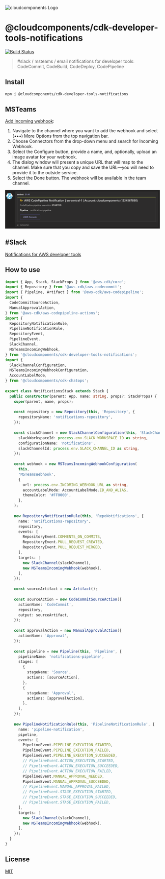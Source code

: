 ![cloudcomponents Logo](/logo.png?raw=true)

# @cloudcomponents/cdk-developer-tools-notifications

[![Build Status](https://travis-ci.org/cloudcomponents/cdk-constructs.svg?branch=master)](https://travis-ci.org/cloudcomponents/cdk-constructs)

> #slack / msteams / email notifications for developer tools: CodeCommit, CodeBuild, CodeDeploy, CodePipeline

## Install

```bash
npm i @cloudcomponents/cdk-developer-tools-notifications
```

## MSTeams

[Add incoming webhook](https://docs.microsoft.com/de-de/microsoftteams/platform/webhooks-and-connectors/how-to/add-incoming-webhook):

1. Navigate to the channel where you want to add the webhook and select (•••) More Options from the top navigation bar.
2. Choose Connectors from the drop-down menu and search for Incoming Webhook.
3. Select the Configure button, provide a name, and, optionally, upload an image avatar for your webhook.
4. The dialog window will present a unique URL that will map to the channel. Make sure that you copy and save the URL—you will need to provide it to the outside service.
5. Select the Done button. The webhook will be available in the team channel.

![codepipeline message](assets/codepipeline-message.png?raw=true)

## #Slack

[Notifications for AWS developer tools](https://docs.aws.amazon.com/chatbot/latest/adminguide/related-services.html#codeserviceevents)

## How to use

```typescript
import { App, Stack, StackProps } from '@aws-cdk/core';
import { Repository } from '@aws-cdk/aws-codecommit';
import { Pipeline, Artifact } from '@aws-cdk/aws-codepipeline';
import {
  CodeCommitSourceAction,
  ManualApprovalAction,
} from '@aws-cdk/aws-codepipeline-actions';
import {
  RepositoryNotificationRule,
  PipelineNotificationRule,
  RepositoryEvent,
  PipelineEvent,
  SlackChannel,
  MSTeamsIncomingWebhook,
} from '@cloudcomponents/cdk-developer-tools-notifications';
import {
  SlackChannelConfiguration,
  MSTeamsIncomingWebhookConfiguration,
  AccountLabelMode,
} from '@cloudcomponents/cdk-chatops';

export class NotificationsStack extends Stack {
  public constructor(parent: App, name: string, props?: StackProps) {
    super(parent, name, props);

    const repository = new Repository(this, 'Repository', {
      repositoryName: 'notifications-repository',
    });

    const slackChannel = new SlackChannelConfiguration(this, 'SlackChannel', {
      slackWorkspaceId: process.env.SLACK_WORKSPACE_ID as string,
      configurationName: 'notifications',
      slackChannelId: process.env.SLACK_CHANNEL_ID as string,
    });

    const webhook = new MSTeamsIncomingWebhookConfiguration(
      this,
      'MSTeamsWebhook',
      {
        url: process.env.INCOMING_WEBHOOK_URL as string,
        accountLabelMode: AccountLabelMode.ID_AND_ALIAS,
        themeColor: '#FF0000',
      },
    );

    new RepositoryNotificationRule(this, 'RepoNotifications', {
      name: 'notifications-repository',
      repository,
      events: [
        RepositoryEvent.COMMENTS_ON_COMMITS,
        RepositoryEvent.PULL_REQUEST_CREATED,
        RepositoryEvent.PULL_REQUEST_MERGED,
      ],
      targets: [
        new SlackChannel(slackChannel),
        new MSTeamsIncomingWebhook(webhook),
      ],
    });

    const sourceArtifact = new Artifact();

    const sourceAction = new CodeCommitSourceAction({
      actionName: 'CodeCommit',
      repository,
      output: sourceArtifact,
    });

    const approvalAction = new ManualApprovalAction({
      actionName: 'Approval',
    });

    const pipeline = new Pipeline(this, 'Pipeline', {
      pipelineName: 'notifications-pipeline',
      stages: [
        {
          stageName: 'Source',
          actions: [sourceAction],
        },
        {
          stageName: 'Approval',
          actions: [approvalAction],
        },
      ],
    });

    new PipelineNotificationRule(this, 'PipelineNotificationRule', {
      name: 'pipeline-notification',
      pipeline,
      events: [
        PipelineEvent.PIPELINE_EXECUTION_STARTED,
        PipelineEvent.PIPELINE_EXECUTION_FAILED,
        PipelineEvent.PIPELINE_EXECUTION_SUCCEEDED,
        // PipelineEvent.ACTION_EXECUTION_STARTED,
        // PipelineEvent.ACTION_EXECUTION_SUCCEEDED,
        // PipelineEvent.ACTION_EXECUTION_FAILED,
        PipelineEvent.MANUAL_APPROVAL_NEEDED,
        PipelineEvent.MANUAL_APPROVAL_SUCCEEDED,
        // PipelineEvent.MANUAL_APPROVAL_FAILED,
        // PipelineEvent.STAGE_EXECUTION_STARTED,
        // PipelineEvent.STAGE_EXECUTION_SUCCEEDED,
        // PipelineEvent.STAGE_EXECUTION_FAILED,
      ],
      targets: [
        new SlackChannel(slackChannel),
        new MSTeamsIncomingWebhook(webhook),
      ],
    });
  }
}
```

## License

[MIT](../../LICENSE)

